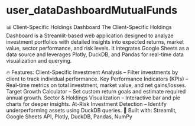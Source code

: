 # user_dataDashboardMutualFunds

📊 Client-Specific Holdings Dashboard
The Client-Specific Holdings Dashboard is a Streamlit-based web application designed to analyze investment portfolios with detailed insights into expected returns, market value, sector performance, and risk levels. It integrates Google Sheets as a data source and leverages Plotly, DuckDB, and Pandas for real-time data visualization and querying.

🔥 Features:
Client-Specific Investment Analysis – Filter investments by client to track individual performance.
Key Performance Indicators (KPIs) – Real-time metrics on total investment, market value, and net gains/losses.
Target Growth Calculator – Set custom return goals and estimate required annual growth.
Sector & Holdings Visualization – Interactive bar and pie charts for deeper insights.
At-Risk Investment Detection – Identify underperforming assets using DuckDB queries.
🚀 Built with: Streamlit, Google Sheets API, Plotly, DuckDB, Pandas, NumPy

